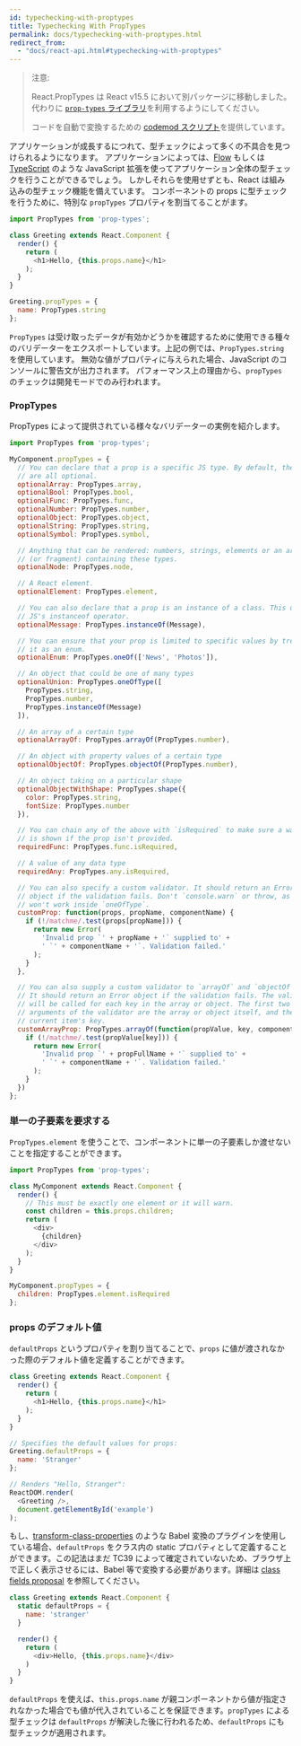 ```yaml
---
id: typechecking-with-proptypes
title: Typechecking With PropTypes
permalink: docs/typechecking-with-proptypes.html
redirect_from:
  - "docs/react-api.html#typechecking-with-proptypes"
---
```


> 注意:
>
> React.PropTypes は React v15.5 において別パッケージに移動しました。代わりに [`prop-types` ライブラリ](https://www.npmjs.com/package/prop-types)を利用するようにしてください。
>
> コードを自動で変換するための [codemod スクリプト](/blog/2017/04/07/react-v15.5.0.html#migrating-from-reactproptypes)を提供しています。

アプリケーションが成長するにつれて、型チェックによって多くの不具合を見つけられるようになります。 アプリケーションによっては、[Flow](https://flow.org/) もしくは [TypeScript](https://www.typescriptlang.org/) のような JavaScript 拡張を使ってアプリケーション全体の型チェックを行うことができるでしょう。 しかしそれらを使用せずとも、React は組み込みの型チェック機能を備えています。 コンポーネントの props に型チェックを行うために、特別な `propTypes` プロパティを割当てることがます。

```javascript
import PropTypes from 'prop-types';

class Greeting extends React.Component {
  render() {
    return (
      <h1>Hello, {this.props.name}</h1>
    );
  }
}

Greeting.propTypes = {
  name: PropTypes.string
};
```

`PropTypes` は受け取ったデータが有効かどうかを確認するために使用できる種々のバリデーターをエクスポートしています。上記の例では、`PropTypes.string` を使用しています。 無効な値がプロパティに与えられた場合、JavaScript のコンソールに警告文が出力されます。 パフォーマンス上の理由から、`propTypes` のチェックは開発モードでのみ行われます。

### PropTypes

PropTypes によって提供されている様々なバリデーターの実例を紹介します。

```javascript
import PropTypes from 'prop-types';

MyComponent.propTypes = {
  // You can declare that a prop is a specific JS type. By default, these
  // are all optional.
  optionalArray: PropTypes.array,
  optionalBool: PropTypes.bool,
  optionalFunc: PropTypes.func,
  optionalNumber: PropTypes.number,
  optionalObject: PropTypes.object,
  optionalString: PropTypes.string,
  optionalSymbol: PropTypes.symbol,

  // Anything that can be rendered: numbers, strings, elements or an array
  // (or fragment) containing these types.
  optionalNode: PropTypes.node,

  // A React element.
  optionalElement: PropTypes.element,

  // You can also declare that a prop is an instance of a class. This uses
  // JS's instanceof operator.
  optionalMessage: PropTypes.instanceOf(Message),

  // You can ensure that your prop is limited to specific values by treating
  // it as an enum.
  optionalEnum: PropTypes.oneOf(['News', 'Photos']),

  // An object that could be one of many types
  optionalUnion: PropTypes.oneOfType([
    PropTypes.string,
    PropTypes.number,
    PropTypes.instanceOf(Message)
  ]),

  // An array of a certain type
  optionalArrayOf: PropTypes.arrayOf(PropTypes.number),

  // An object with property values of a certain type
  optionalObjectOf: PropTypes.objectOf(PropTypes.number),

  // An object taking on a particular shape
  optionalObjectWithShape: PropTypes.shape({
    color: PropTypes.string,
    fontSize: PropTypes.number
  }),

  // You can chain any of the above with `isRequired` to make sure a warning
  // is shown if the prop isn't provided.
  requiredFunc: PropTypes.func.isRequired,

  // A value of any data type
  requiredAny: PropTypes.any.isRequired,

  // You can also specify a custom validator. It should return an Error
  // object if the validation fails. Don't `console.warn` or throw, as this
  // won't work inside `oneOfType`.
  customProp: function(props, propName, componentName) {
    if (!/matchme/.test(props[propName])) {
      return new Error(
        'Invalid prop `' + propName + '` supplied to' +
        ' `' + componentName + '`. Validation failed.'
      );
    }
  },

  // You can also supply a custom validator to `arrayOf` and `objectOf`.
  // It should return an Error object if the validation fails. The validator
  // will be called for each key in the array or object. The first two
  // arguments of the validator are the array or object itself, and the
  // current item's key.
  customArrayProp: PropTypes.arrayOf(function(propValue, key, componentName, location, propFullName) {
    if (!/matchme/.test(propValue[key])) {
      return new Error(
        'Invalid prop `' + propFullName + '` supplied to' +
        ' `' + componentName + '`. Validation failed.'
      );
    }
  })
};
```

### 単一の子要素を要求する

`PropTypes.element` を使うことで、コンポーネントに単一の子要素しか渡せないことを指定することができます。

```javascript
import PropTypes from 'prop-types';

class MyComponent extends React.Component {
  render() {
    // This must be exactly one element or it will warn.
    const children = this.props.children;
    return (
      <div>
        {children}
      </div>
    );
  }
}

MyComponent.propTypes = {
  children: PropTypes.element.isRequired
};
```

### props のデフォルト値

`defaultProps` というプロパティを割り当てることで、`props` に値が渡されなかった際のデフォルト値を定義することができます。

```javascript
class Greeting extends React.Component {
  render() {
    return (
      <h1>Hello, {this.props.name}</h1>
    );
  }
}

// Specifies the default values for props:
Greeting.defaultProps = {
  name: 'Stranger'
};

// Renders "Hello, Stranger":
ReactDOM.render(
  <Greeting />,
  document.getElementById('example')
);
```

もし、[transform-class-properties](https://babeljs.io/docs/plugins/transform-class-properties/) のような Babel 変換のプラグインを使用している場合、`defaultProps` をクラス内の static プロパティとして定義することができます。この記法はまだ TC39 によって確定されていないため、ブラウザ上で正しく表示させるには、Babel 等で変換する必要があります。詳細は [class fields proposal](https://github.com/tc39/proposal-class-fields) を参照してください。

```javascript
class Greeting extends React.Component {
  static defaultProps = {
    name: 'stranger'
  }

  render() {
    return (
      <div>Hello, {this.props.name}</div>
    )
  }
}
```

`defaultProps` を使えば、`this.props.name` が親コンポーネントから値が指定されなかった場合でも値が代入されていることを保証できます。`propTypes` による型チェックは `defaultProps` が解決した後に行われるため、`defaultProps` にも型チェックが適用されます。
